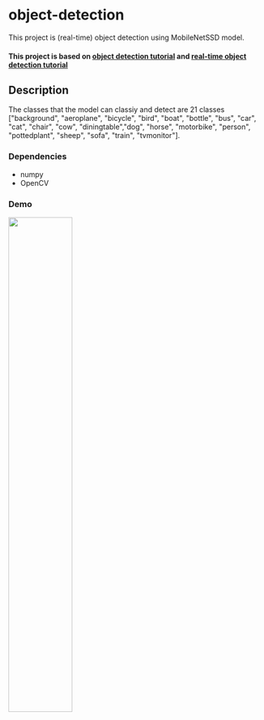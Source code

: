 # object-detection

This project is (real-time) object detection using MobileNetSSD model.

#### This project is based on [object detection tutorial](https://www.pyimagesearch.com/2017/09/11/object-detection-with-deep-learning-and-opencv/) and [real-time object detection tutorial](https://www.pyimagesearch.com/2017/09/18/real-time-object-detection-with-deep-learning-and-opencv/) 


## Description

The classes that the model can classiy and detect are 21 classes ["background", "aeroplane", "bicycle", "bird", "boat",
	"bottle", "bus", "car", "cat", "chair", "cow", "diningtable","dog", "horse", "motorbike", "person", "pottedplant", "sheep",
	"sofa", "train", "tvmonitor"].

### Dependencies

- numpy
- OpenCV

### Demo
<img src="image/video.mov" width="50%">
